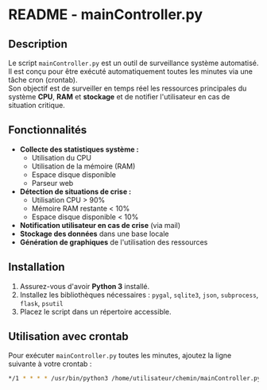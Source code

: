 # README - mainController.py

## Description

Le script `mainController.py` est un outil de surveillance système automatisé.  
Il est conçu pour être exécuté automatiquement toutes les minutes via une tâche cron (crontab).  
Son objectif est de surveiller en temps réel les ressources principales du système **CPU**, **RAM** et **stockage** et de notifier l'utilisateur en cas de situation critique.

## Fonctionnalités

- **Collecte des statistiques système :**
  - Utilisation du CPU
  - Utilisation de la mémoire (RAM)
  - Espace disque disponible
  - Parseur web
- **Détection de situations de crise :**
  - Utilisation CPU > 90%
  - Mémoire RAM restante < 10%
  - Espace disque disponible < 10%
- **Notification utilisateur en cas de crise** (via mail)
- **Stockage des données** dans une base locale
- **Génération de graphiques** de l'utilisation des ressources

## Installation

1. Assurez-vous d'avoir **Python 3** installé.
2. Installez les bibliothèques nécessaires : `pygal`, `sqlite3`, `json`, `subprocess`, `flask`, `psutil`
3. Placez le script dans un répertoire accessible.

## Utilisation avec crontab

Pour exécuter `mainController.py` toutes les minutes, ajoutez la ligne suivante à votre crontab :

```bash
*/1 * * * * /usr/bin/python3 /home/utilisateur/chemin/mainController.py >> /home/utilisateur/chemin/cronlog.log 2>&1
